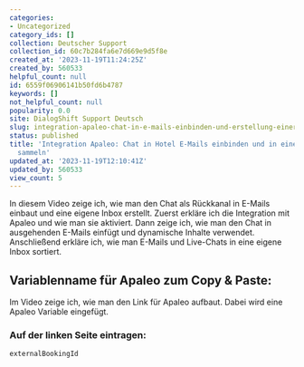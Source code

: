 ```yaml
---
categories:
- Uncategorized
category_ids: []
collection: Deutscher Support
collection_id: 60c7b284fa6e7d669e9d5f8e
created_at: '2023-11-19T11:24:25Z'
created_by: 560533
helpful_count: null
id: 6559f06906141b50fd6b4787
keywords: []
not_helpful_count: null
popularity: 0.0
site: DialogShift Support Deutsch
slug: integration-apaleo-chat-in-e-mails-einbinden-und-erstellung-einer-eigenen-inbox
status: published
title: 'Integration Apaleo: Chat in Hotel E-Mails einbinden und in einer eigenen Inbox
  sammeln'
updated_at: '2023-11-19T12:10:41Z'
updated_by: 560533
view_count: 5
---
```


In diesem Video zeige ich, wie man den Chat als Rückkanal in E-Mails einbaut und eine eigene Inbox erstellt. Zuerst erkläre ich die Integration mit Apaleo und wie man sie aktiviert. Dann zeige ich, wie man den Chat in ausgehenden E-Mails einfügt und dynamische Inhalte verwendet. Anschließend erkläre ich, wie man E-Mails und Live-Chats in eine eigene Inbox sortiert.

  


## Variablenname für Apaleo zum Copy & Paste:

Im Video zeige ich, wie man den Link für Apaleo aufbaut. Dabei wird eine Apaleo Variable eingefügt.

### Auf der linken Seite eintragen:
    
    
    externalBookingId